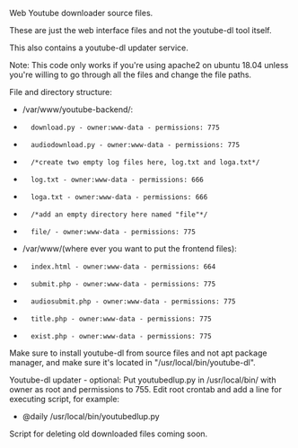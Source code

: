 Web Youtube downloader source files. 

These are just the web interface files and not the youtube-dl tool itself.

This also contains a youtube-dl updater service.

Note: This code only works if you're using apache2 on ubuntu 18.04 unless you're willing to go through all the files and change the file paths.

File and directory structure: 
-   /var/www/youtube-backend/: 
-       download.py - owner:www-data - permissions: 775
-       audiodownload.py - owner:www-data - permissions: 775
-       /*create two empty log files here, log.txt and loga.txt*/
-       log.txt - owner:www-data - permissions: 666
-       loga.txt - owner:www-data - permissions: 666
-       /*add an empty directory here named "file"*/
-       file/ - owner:www-data - permissions: 775
-   /var/www/(where ever you want to put the frontend files):
-       index.html - owner:www-data - permissions: 664
-       submit.php - owner:www-data - permissions: 775
-       audiosubmit.php - owner:www-data - permissions: 775
-       title.php - owner:www-data - permissions: 775
-       exist.php - owner:www-data - permissions: 775
        
Make sure to install youtube-dl from source files and not apt package manager, and make sure it's located in "/usr/local/bin/youtube-dl".

Youtube-dl updater - optional:
Put youtubedlup.py in /usr/local/bin/ with owner as root and permissions to 755.
Edit root crontab and add a line for executing script, for example:
-   @daily /usr/local/bin/youtubedlup.py
    
Script for deleting old downloaded files coming soon.
